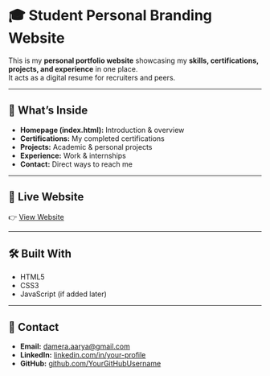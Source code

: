 # 🎓 Student Personal Branding Website

This is my **personal portfolio website** showcasing my **skills, certifications, projects, and experience** in one place.  
It acts as a digital resume for recruiters and peers.

---

## 🌟 What’s Inside
- **Homepage (index.html):** Introduction & overview  
- **Certifications:** My completed certifications  
- **Projects:** Academic & personal projects  
- **Experience:** Work & internships  
- **Contact:** Direct ways to reach me  

---

## 🚀 Live Website
👉 [View Website](https://aaryadamera.github.io/Student_Personal_Branding_Website/)

---

## 🛠️ Built With
- HTML5  
- CSS3  
- JavaScript (if added later)  

---

## 📧 Contact
- **Email:** damera.aarya@gmail.com
- **LinkedIn:** [linkedin.com/in/your-profile](www.linkedin.com/in/damera-aarya-deeksha-1b5387326)
- **GitHub:** [github.com/YourGitHubUsername](https://github.com/aaryadamera)
